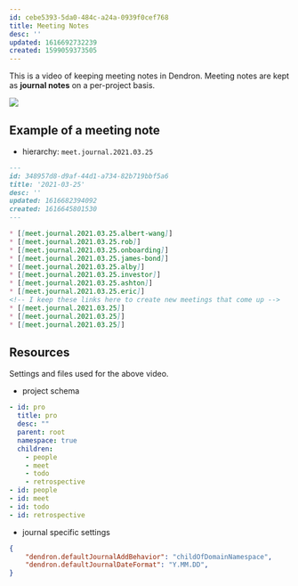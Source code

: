```yaml
---
id: cebe5393-5da0-484c-a24a-0939f0cef768
title: Meeting Notes
desc: ''
updated: 1616692732239
created: 1599059373505
---
```

This is a video of keeping meeting notes in Dendron. Meeting notes are kept as **journal notes** on a per-project basis. 

<a href="https://www.loom.com/share/c04dd4b3c82a412b82b1f9f75e2291bd">  <img style="" src="https://cdn.loom.com/sessions/thumbnails/c04dd4b3c82a412b82b1f9f75e2291bd-with-play.gif"> </a>

## Example of a meeting note

- hierarchy: `meet.journal.2021.03.25`

```md
---
id: 348957d8-d9af-44d1-a734-82b719bbf5a6
title: '2021-03-25'
desc: ''
updated: 1616682394092
created: 1616645801530
---

* [[meet.journal.2021.03.25.albert-wang]]
* [[meet.journal.2021.03.25.rob]]
* [[meet.journal.2021.03.25.onboarding]]
* [[meet.journal.2021.03.25.james-bond]]
* [[meet.journal.2021.03.25.alby]]
* [[meet.journal.2021.03.25.investor]]
* [[meet.journal.2021.03.25.ashton]]
* [[meet.journal.2021.03.25.eric]]
<!-- I keep these links here to create new meetings that come up -->
* [[meet.journal.2021.03.25]]
* [[meet.journal.2021.03.25]]
* [[meet.journal.2021.03.25]]
```


## Resources

Settings and files used for the above video. 

- project schema

```yml
- id: pro
  title: pro
  desc: ""
  parent: root
  namespace: true
  children:
    - people
    - meet
    - todo
    - retrospective
- id: people
- id: meet
- id: todo
- id: retrospective
```

- journal specific settings

```json
{
    "dendron.defaultJournalAddBehavior": "childOfDomainNamespace",
    "dendron.defaultJournalDateFormat": "Y.MM.DD",
}
```


